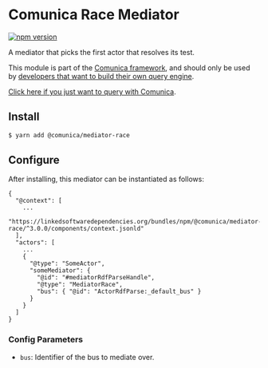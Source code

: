 # Comunica Race Mediator

[![npm version](https://badge.fury.io/js/%40comunica%2Fmediator-race.svg)](https://www.npmjs.com/package/@comunica/mediator-race)

A mediator that picks the first actor that resolves its test.

This module is part of the [Comunica framework](https://github.com/comunica/comunica),
and should only be used by [developers that want to build their own query engine](https://comunica.dev/docs/modify/).

[Click here if you just want to query with Comunica](https://comunica.dev/docs/query/).

## Install

```bash
$ yarn add @comunica/mediator-race
```

## Configure

After installing, this mediator can be instantiated as follows:
```text
{
  "@context": [
    ...
    "https://linkedsoftwaredependencies.org/bundles/npm/@comunica/mediator-race/^3.0.0/components/context.jsonld"  
  ],
  "actors": [
    ...
    {
      "@type": "SomeActor",
      "someMediator": {
        "@id": "#mediatorRdfParseHandle",
        "@type": "MediatorRace",
        "bus": { "@id": "ActorRdfParse:_default_bus" }
      }
    }
  ]
}
```

### Config Parameters

* `bus`: Identifier of the bus to mediate over.


